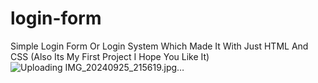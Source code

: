 # login-form
Simple Login Form Or Login System Which Made It With Just HTML And CSS (Also Its My First Project I Hope You Like It)
![Uploading IMG_20240925_215619.jpg…]()
